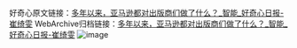 好奇心原文链接：[多年以来，亚马逊都对出版商们做了什么？_智能_好奇心日报-崔绮雯](https://www.qdaily.com/articles/1414.html)
WebArchive归档链接：[多年以来，亚马逊都对出版商们做了什么？_智能_好奇心日报-崔绮雯](http://web.archive.org/web/20160624145902/http://www.qdaily.com/articles/1414.html)
![image](http://ww3.sinaimg.cn/large/007d5XDply1g3v4fftj9lj30u03xuhdt)